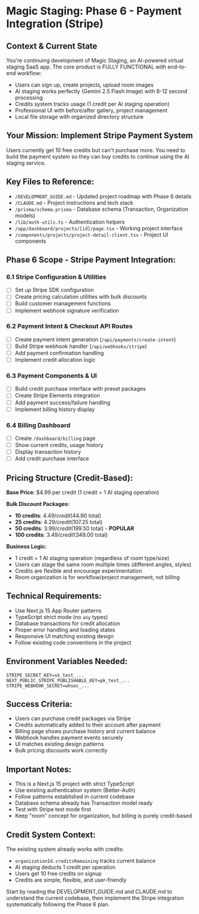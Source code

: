 # Magic Staging: Phase 6 - Payment Integration (Stripe)

## Context & Current State
You're continuing development of Magic Staging, an AI-powered virtual staging SaaS app. The core product is FULLY FUNCTIONAL with end-to-end workflow:
- Users can sign up, create projects, upload room images
- AI staging works perfectly (Gemini 2.5 Flash Image) with 8-12 second processing
- Credits system tracks usage (1 credit per AI staging operation)
- Professional UI with before/after gallery, project management
- Local file storage with organized directory structure

## Your Mission: Implement Stripe Payment System
Users currently get 10 free credits but can't purchase more. You need to build the payment system so they can buy credits to continue using the AI staging service.

## Key Files to Reference:
- `/DEVELOPMENT_GUIDE.md` - Updated project roadmap with Phase 6 details
- `/CLAUDE.md` - Project instructions and tech stack
- `/prisma/schema.prisma` - Database schema (Transaction, Organization models)
- `/lib/auth-utils.ts` - Authentication helpers
- `/app/dashboard/projects/[id]/page.tsx` - Working project interface
- `/components/projects/project-detail-client.tsx` - Project UI components

## Phase 6 Scope - Stripe Payment Integration:

### 6.1 Stripe Configuration & Utilities
- [ ] Set up Stripe SDK configuration
- [ ] Create pricing calculation utilities with bulk discounts
- [ ] Build customer management functions
- [ ] Implement webhook signature verification

### 6.2 Payment Intent & Checkout API Routes  
- [ ] Create payment intent generation (`/api/payments/create-intent`)
- [ ] Build Stripe webhook handler (`/api/webhooks/stripe`)
- [ ] Add payment confirmation handling
- [ ] Implement credit allocation logic

### 6.3 Payment Components & UI
- [ ] Build credit purchase interface with preset packages
- [ ] Create Stripe Elements integration
- [ ] Add payment success/failure handling  
- [ ] Implement billing history display

### 6.4 Billing Dashboard
- [ ] Create `/dashboard/billing` page
- [ ] Show current credits, usage history
- [ ] Display transaction history
- [ ] Add credit purchase interface

## Pricing Structure (Credit-Based):
**Base Price**: $4.99 per credit (1 credit = 1 AI staging operation)

**Bulk Discount Packages:**
- **10 credits**: $4.49/credit ($44.90 total)
- **25 credits**: $4.29/credit ($107.25 total) 
- **50 credits**: $3.99/credit ($199.50 total) - **POPULAR**
- **100 credits**: $3.49/credit ($349.00 total)

**Business Logic:**
- 1 credit = 1 AI staging operation (regardless of room type/size)
- Users can stage the same room multiple times (different angles, styles)
- Credits are flexible and encourage experimentation
- Room organization is for workflow/project management, not billing

## Technical Requirements:
- Use Next.js 15 App Router patterns
- TypeScript strict mode (no `any` types)
- Database transactions for credit allocation
- Proper error handling and loading states
- Responsive UI matching existing design
- Follow existing code conventions in the project

## Environment Variables Needed:
```env
STRIPE_SECRET_KEY=sk_test_...
NEXT_PUBLIC_STRIPE_PUBLISHABLE_KEY=pk_test_...
STRIPE_WEBHOOK_SECRET=whsec_...
```

## Success Criteria:
- Users can purchase credit packages via Stripe
- Credits automatically added to their account after payment
- Billing page shows purchase history and current balance
- Webhook handles payment events securely
- UI matches existing design patterns
- Bulk pricing discounts work correctly

## Important Notes:
- This is a Next.js 15 project with strict TypeScript
- Use existing authentication system (Better-Auth)
- Follow patterns established in current codebase
- Database schema already has Transaction model ready
- Test with Stripe test mode first
- Keep "room" concept for organization, but billing is purely credit-based

## Credit System Context:
The existing system already works with credits:
- `organizationId.creditsRemaining` tracks current balance
- AI staging deducts 1 credit per operation
- Users get 10 free credits on signup
- Credits are simple, flexible, and user-friendly

Start by reading the DEVELOPMENT_GUIDE.md and CLAUDE.md to understand the current codebase, then implement the Stripe integration systematically following the Phase 6 plan.